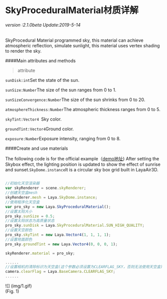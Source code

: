 # SkyProceduralMaterial材质详解

###### *version :2.1.0beta   Update:2019-5-14*

SkyProcedural Material programmed sky, this material can achieve atmospheric reflection, simulate sunlight, this material uses vertex shading to render the sky.

####Main attributes and methods

> attribute

`sunDisk:int`Set the state of the sun.

`sunSize:Number`The size of the sun ranges from 0 to 1.

`sunSizeConvergence:Number`The size of the sun shrinks from 0 to 20.

`atmosphereThickness:Number`The atmospheric thickness ranges from 0 to 5.

`skyTint:Vector4 `Sky color.

`groundTint:Vector4`Ground color.

`exposure:Number`Exposure intensity, ranging from 0 to 8.

####Create and use materials

The following code is for the official example（[demo地址](https://layaair.ldc.layabox.com/demo2/?language=ch&category=3d&group=Sky&name=Sky_Procedural)) After setting the Skybox effect, the lighting position is updated to show the effect of sunrise and sunset.`SkyDome.instance`It is a circular sky box grid built in LayaAir3D.


```typescript

//初始化天空渲染器
var skyRenderer = scene.skyRenderer;
//创建天空盒mesh
skyRenderer.mesh = Laya.SkyDome.instance;
//使用程序化天空盒
var pro_sky = new Laya.SkyProceduralMaterial();
//设置太阳大小
pro_sky.sunSize = 0.5;
//设置太阳状态为高质量状态
pro_sky.sunDisk = Laya.SkyProceduralMaterial.SUN_HIGH_QUALITY;
//设置天空颜色
pro_sky.skyTint = new Laya.Vector4(1, 1, 1, 1);
//设置地面颜色
pro_sky.groundTint = new Laya.Vector4(0, 0, 0, 1);

skyRenderer.material = pro_sky;

......
//设置相机的清除标识为天空盒(这个参数必须设置为CLEARFLAG_SKY，否则无法使用天空盒)
camera.clearFlag = Laya.BaseCamera.CLEARFLAG_SKY;
......
```


![] (img/1.gif) <br> (Fig. 1)
